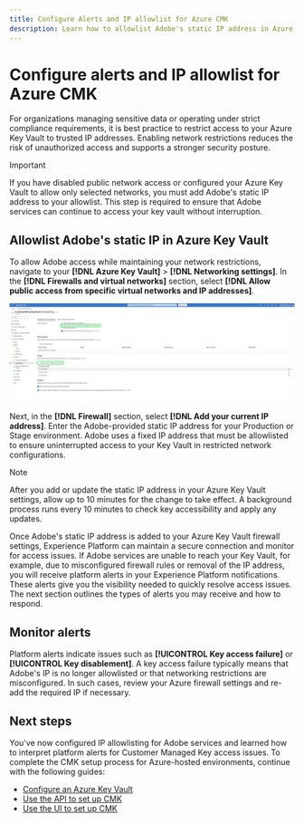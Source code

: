 ```yaml
---
title: Configure Alerts and IP allowlist for Azure CMK
description: Learn how to allowlist Adobe's static IP address in Azure Key Vault and understand how Experience Platform alerts help detect and resolve Customer Managed Key access issues.
---
```

# Configure alerts and IP allowlist for Azure CMK

For organizations managing sensitive data or operating under strict compliance requirements, it is best practice to restrict access to your Azure Key Vault to trusted IP addresses. Enabling network restrictions reduces the risk of unauthorized access and supports a stronger security posture.

>[!IMPORTANT]
>
>If you have disabled public network access or configured your Azure Key Vault to allow only selected networks, you must add Adobe's static IP address to your allowlist. This step is required to ensure that Adobe services can continue to access your key vault without interruption.

## Allowlist Adobe's static IP in Azure Key Vault

To allow Adobe access while maintaining your network restrictions, navigate to your **[!DNL Azure Key Vault]** > **[!DNL Networking settings]**. In the **[!DNL Firewalls and virtual networks]** section, select **[!DNL Allow public access from specific virtual networks and IP addresses]**.

![Azure Key vault Networking settings view with Allow public access from specific virtual networks and IP addresses and Add your current IP address highlighted.](../../../images/governance-privacy-security/customer-managed-keys/key-vault-networking-settings-placeholder.png)

Next, in the **[!DNL Firewall]** section, select **[!DNL Add your current IP address]**. Enter the Adobe-provided static IP address for your Production or Stage environment. Adobe uses a fixed IP address that must be allowlisted to ensure uninterrupted access to your Key Vault in restricted network configurations.

>[!NOTE]
>
>After you add or update the static IP address in your Azure Key Vault settings, allow up to 10 minutes for the change to take effect. A background process runs every 10 minutes to check key accessibility and apply any updates.

Once Adobe's static IP address is added to your Azure Key Vault firewall settings, Experience Platform can maintain a secure connection and monitor for access issues. If Adobe services are unable to reach your Key Vault, for example, due to misconfigured firewall rules or removal of the IP address, you will receive platform alerts in your Experience Platform notifications. These alerts give you the visibility needed to quickly resolve access issues. The next section outlines the types of alerts you may receive and how to respond.

## Monitor alerts

Platform alerts indicate issues such as **[!UICONTROL Key access failure]** or **[!UICONTROL Key disablement]**. A key access failure typically means that Adobe's IP is no longer allowlisted or that networking restrictions are misconfigured. In such cases, review your Azure firewall settings and re-add the required IP if necessary.

## Next steps

You've now configured IP allowlisting for Adobe services and learned how to interpret platform alerts for Customer Managed Key access issues. To complete the CMK setup process for Azure-hosted environments, continue with the following guides:

- [Configure an Azure Key Vault](./azure-key-vault-config.md)  
- [Use the API to set up CMK](./api-set-up.md)  
- [Use the UI to set up CMK](./ui-set-up.md)
